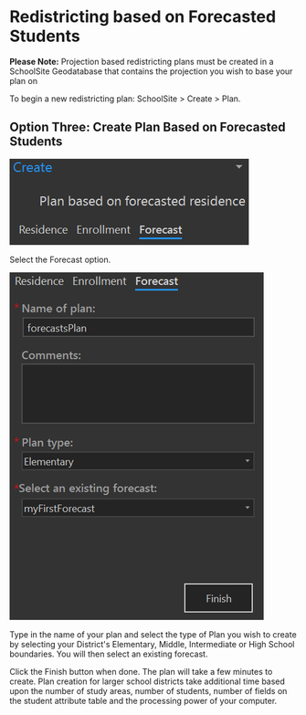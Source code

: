 # Redistricting based on Forecasted Students
**Please Note:** Projection based redistricting plans must be created in a SchoolSite Geodatabase that contains the projection you wish to base your plan on

 

To begin a new redistricting plan: SchoolSite > Create > Plan.
## Option Three: Create Plan Based on Forecasted Students
![createForecastPlan](planImages/createForecastPlan.png)

Select the Forecast option. 

![forecastsPlan](planImages/forecastsPlan.png)

Type in the name of your plan and select the type of Plan you wish to create by selecting your District's Elementary, Middle, Intermediate or High School boundaries. You will then select an existing forecast.

Click the Finish button when done. The plan will take a few minutes to create. Plan creation for larger school districts take additional time based upon the number of study areas, number of students, number of fields on the student attribute table and the processing power of your computer.
